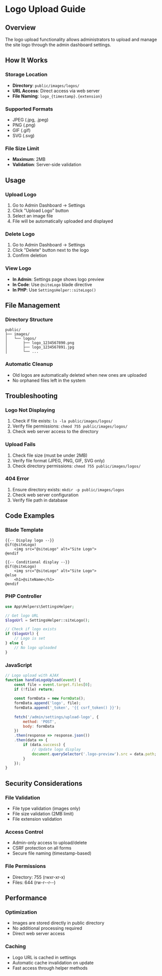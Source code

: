 # Logo Upload Guide

## Overview

The logo upload functionality allows administrators to upload and manage the site logo through the admin dashboard settings.

## How It Works

### Storage Location
- **Directory**: `public/images/logos/`
- **URL Access**: Direct access via web server
- **File Naming**: `logo_{timestamp}.{extension}`

### Supported Formats
- JPEG (.jpg, .jpeg)
- PNG (.png)
- GIF (.gif)
- SVG (.svg)

### File Size Limit
- **Maximum**: 2MB
- **Validation**: Server-side validation

## Usage

### Upload Logo
1. Go to Admin Dashboard → Settings
2. Click "Upload Logo" button
3. Select an image file
4. File will be automatically uploaded and displayed

### Delete Logo
1. Go to Admin Dashboard → Settings
2. Click "Delete" button next to the logo
3. Confirm deletion

### View Logo
- **In Admin**: Settings page shows logo preview
- **In Code**: Use `@siteLogo` blade directive
- **In PHP**: Use `SettingsHelper::siteLogo()`

## File Management

### Directory Structure
```
public/
├── images/
│   └── logos/
│       ├── logo_1234567890.png
│       ├── logo_1234567891.jpg
│       └── ...
```

### Automatic Cleanup
- Old logos are automatically deleted when new ones are uploaded
- No orphaned files left in the system

## Troubleshooting

### Logo Not Displaying
1. Check if file exists: `ls -la public/images/logos/`
2. Verify file permissions: `chmod 755 public/images/logos/`
3. Check web server access to the directory

### Upload Fails
1. Check file size (must be under 2MB)
2. Verify file format (JPEG, PNG, GIF, SVG only)
3. Check directory permissions: `chmod 755 public/images/logos/`

### 404 Error
1. Ensure directory exists: `mkdir -p public/images/logos`
2. Check web server configuration
3. Verify file path in database

## Code Examples

### Blade Template
```blade
{{-- Display logo --}}
@if(@siteLogo)
    <img src="@siteLogo" alt="Site Logo">
@endif

{{-- Conditional display --}}
@if(@siteLogo)
    <img src="@siteLogo" alt="Site Logo">
@else
    <h1>@siteName</h1>
@endif
```

### PHP Controller
```php
use App\Helpers\SettingsHelper;

// Get logo URL
$logoUrl = SettingsHelper::siteLogo();

// Check if logo exists
if ($logoUrl) {
    // Logo is set
} else {
    // No logo uploaded
}
```

### JavaScript
```javascript
// Logo upload with AJAX
function handleLogoUpload(event) {
    const file = event.target.files[0];
    if (!file) return;
    
    const formData = new FormData();
    formData.append('logo', file);
    formData.append('_token', '{{ csrf_token() }}');
    
    fetch('/admin/settings/upload-logo', {
        method: 'POST',
        body: formData
    })
    .then(response => response.json())
    .then(data => {
        if (data.success) {
            // Update logo display
            document.querySelector('.logo-preview').src = data.path;
        }
    });
}
```

## Security Considerations

### File Validation
- File type validation (images only)
- File size validation (2MB limit)
- File extension validation

### Access Control
- Admin-only access to upload/delete
- CSRF protection on all forms
- Secure file naming (timestamp-based)

### File Permissions
- Directory: 755 (rwxr-xr-x)
- Files: 644 (rw-r--r--)

## Performance

### Optimization
- Images are stored directly in public directory
- No additional processing required
- Direct web server access

### Caching
- Logo URL is cached in settings
- Automatic cache invalidation on update
- Fast access through helper methods
